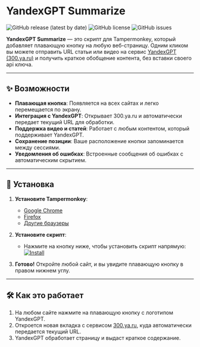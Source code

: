 # YandexGPT Summarize

![GitHub release (latest by date)](https://img.shields.io/github/v/release/NKDev/YandexGPT-Summarize)
![GitHub license](https://img.shields.io/github/license/NKDev/YandexGPT-Summarize)
![GitHub issues](https://img.shields.io/github/issues/NKDev/YandexGPT-Summarize)

**YandexGPT Summarize** — это скрипт для Tampermonkey, который добавляет плавающую кнопку на любую веб-страницу. Одним кликом вы можете отправить URL статьи или видео на сервис [YandexGPT (300.ya.ru)](https://300.ya.ru) и получить краткое обобщение контента, без вставки своего api ключа.

---

## ✨ Возможности

- **Плавающая кнопка**: Появляется на всех сайтах и легко перемещается по экрану.
- **Интеграция с YandexGPT**: Открывает 300.ya.ru и автоматически передает текущий URL для обработки.
- **Поддержка видео и статей**: Работает с любым контентом, который поддерживает YandexGPT.
- **Сохранение позиции**: Ваше расположение кнопки запоминается между сессиями.
- **Уведомления об ошибках**: Встроенные сообщения об ошибках с автоматическим скрытием.

---

## 🚀 Установка

1. **Установите Tampermonkey**:
   - [Google Chrome](https://chrome.google.com/webstore/detail/tampermonkey/dhdgffkkebhmkfjojejmpbldmpobfkfo)
   - [Firefox](https://addons.mozilla.org/en-US/firefox/addon/tampermonkey/)
   - [Другие браузеры](https://www.tampermonkey.net/)

2. **Установите скрипт**:
   - Нажмите на кнопку ниже, чтобы установить скрипт напрямую:  
     [![Install]()](https://github.com/NikitaKrulov/TampermonkeyYaGPT)

3. **Готово!** Откройте любой сайт, и вы увидите плавающую кнопку в правом нижнем углу.

---

## 🛠️ Как это работает

1. На любом сайте нажмите на плавающую кнопку с логотипом YandexGPT.
2. Откроется новая вкладка с сервисом [300.ya.ru](https://300.ya.ru), куда автоматически передается текущий URL.
3. YandexGPT обработает страницу и выдаст краткое содержание.
